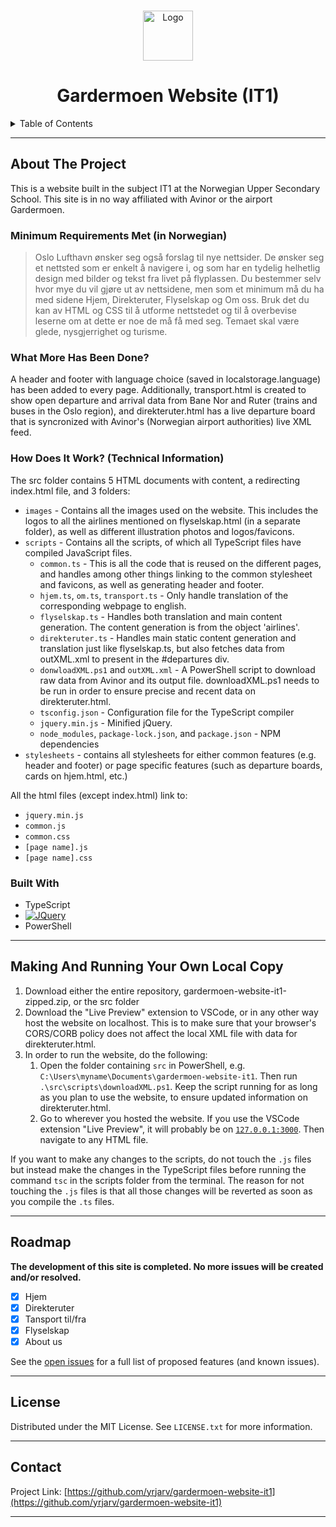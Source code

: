 <a name="readme-top"></a>
<!-- PROJECT LOGO -->
<br />
<div align="center">
  <a href="https://github.com/norway-yv/gardermoen-website-it1">
    <img src="./src/images/repo-favicon.png" alt="Logo" width="80" height="80">
  </a>

<h1 align="center">Gardermoen Website (IT1)</h1>

</div>



<!-- TABLE OF CONTENTS -->
<details>
  <summary>Table of Contents</summary>
  <ol>
    <li>
      <a href="#about">About The Project</a>
      <ul>
        <li><a href="#minimum-requirements">Minimum Requirements Met (in Norwegian)</a></li>
        <li><a href="#whatmore">What More Has Been Done?</a></li>
        <li><a href="#built-with">Built With</a></li>
        <li><a href="#how">How Does It Work? (Technical Information)</a></li>
      </ul>
    </li>
    <li><a href="#making-copy">Making Your Own Local Copy</a></li>
    <li><a href="#roadmap">Roadmap</a></li>
    <li><a href="#license">License</a></li>
    <li><a href="#contact">Contact</a></li>
  </ol>
</details>
<hr>

## About The Project <a id="about"></a>
This is a website built in the subject IT1 at the Norwegian Upper Secondary School. This site is in no way affiliated with Avinor or the airport Gardermoen.

### Minimum Requirements Met (in Norwegian) <a id="minimum-requirements"></a>
>Oslo Lufthavn ønsker seg også forslag til nye nettsider. De ønsker seg et nettsted som er enkelt å navigere i, og som har en tydelig helhetlig design med bilder og tekst fra livet på flyplassen. Du bestemmer selv hvor mye du vil gjøre ut av nettsidene, men som et minimum må du ha med sidene Hjem, Direkteruter, Flyselskap og Om oss. Bruk det du kan av HTML og CSS til å utforme nettstedet og til å overbevise leserne om at dette er noe de må få med seg. Temaet skal være glede, nysgjerrighet og turisme.

### What More Has Been Done? <a id="whatmore"></a>
A header and footer with language choice (saved in localstorage.language) has been added to every page. Additionally, transport.html is created to show open departure and arrival data from Bane Nor and Ruter (trains and buses in the Oslo region), and direkteruter.html has a live departure board that is syncronized with Avinor's (Norwegian airport authorities) live XML feed.

### How Does It Work? (Technical Information)  <a id="how"></a>
The src folder contains 5 HTML documents with content, a redirecting index.html file, and 3 folders:
<ul>
  <li><code>images</code> - Contains all the images used on the website. This includes the logos to all the airlines mentioned on flyselskap.html (in a separate folder), as well as different illustration photos and logos/favicons.</li>
  <li><code>scripts</code> - Contains all the scripts, of which all TypeScript files have compiled JavaScript files.
    <ul>
      <li><code>common.ts</code> - This is all the code that is reused on the different pages, and handles among other things linking to the common stylesheet and favicons, as well as generating header and footer.</li>
      <li><code>hjem.ts</code>, <code>om.ts</code>, <code>transport.ts</code> - Only handle translation of the corresponding webpage to english.</li>
      <li><code>flyselskap.ts</code> - Handles both translation and main content generation. The content generation is from the object 'airlines'.</li>
      <li><code>direkteruter.ts</code> - Handles main static content generation and translation just like flyselskap.ts, but also fetches data from outXML.xml to present in the #departures div.</li>
      <li><code>donwloadXML.ps1</code> and <code>outXML.xml</code> - A PowerShell script to download raw data from Avinor and its output file. downloadXML.ps1 needs to be run in order to ensure precise and recent data on direkteruter.html.</li>
      <li><code>tsconfig.json</code> - Configuration file for the TypeScript compiler</li>
      <li><code>jquery.min.js</code> - Minified jQuery.</li>
      <li><code>node_modules</code>, <code>package-lock.json</code>, and <code>package.json</code> - NPM dependencies</li>
    </ul>
  </li>
  <li><code>stylesheets</code> - contains all stylesheets for either common features (e.g. header and footer) or page specific features (such as departure boards, cards on hjem.html, etc.)</li>
</ul>
All the html files (except index.html) link to:
<ul>
  <li><code>jquery.min.js</code></li>
  <li><code>common.js</code></li>
  <li><code>common.css</code></li>
  <li><code>[page name].js</code></li>
  <li><code>[page name].css</code></li>
</ul>

### Built With

* TypeScript
* [![JQuery][JQuery.com]][JQuery-url]
* PowerShell
<hr>

## Making And Running Your Own Local Copy <a id="making-copy"></a>
<ol>
  <li>Download either the entire repository, gardermoen-website-it1-zipped.zip, or the src folder</li>
  <li>Download the "Live Preview" extension to VSCode, or in any other way host the website on localhost. This is to make sure that your browser's CORS/CORB policy does not affect the local XML file with data for direkteruter.html.</li>
  <li>In order to run the website, do the following:
    <ol>
      <li>Open the folder containing <code>src</code> in PowerShell, e.g. <code>C:\Users\myname\Documents\gardermoen-website-it1</code>. Then run <code>.\src\scripts\downloadXML.ps1</code>. Keep the script running for as long as you plan to use the website, to ensure updated information on direkteruter.html.</li>
      <li>Go to wherever you hosted the website. If you use the VSCode extension "Live Preview", it will probably be on <code><a href='http://127.0.0.1:3000/'>127.0.0.1:3000</a></code>. Then navigate to any HTML file.</li>
    </ol>
  </li>
</ol>
If you want to make any changes to the scripts, do not touch the <code>.js</code> files but instead make the changes in the TypeScript files before running the command <code>tsc</code> in the scripts folder from the terminal. The reason for not touching the <code>.js</code> files is that all those changes will be reverted as soon as you compile the <code>.ts</code> files.
<hr>

## Roadmap
<b>The development of this site is completed. No more issues will be created and/or resolved.</b>
- [x] Hjem
- [x] Direkteruter
- [x] Tansport til/fra
- [x] Flyselskap
- [x] About us

See the [open issues](https://github.com/yrjarv/gardermoen-website-it1/issues) for a full list of proposed features (and known issues).
<hr>

## License
Distributed under the MIT License. See <code>LICENSE.txt</code> for more information. 
<hr>

## Contact
Project Link: [https://github.com/yrjarv/gardermoen-website-it1](https://github.com/yrjarv/gardermoen-website-it1)
<hr>



<!-- MARKDOWN LINKS & IMAGES -->
[JQuery.com]: https://img.shields.io/badge/jQuery-0769AD?style=for-the-badge&logo=jquery&logoColor=white
[JQuery-url]: https://jquery.com 
